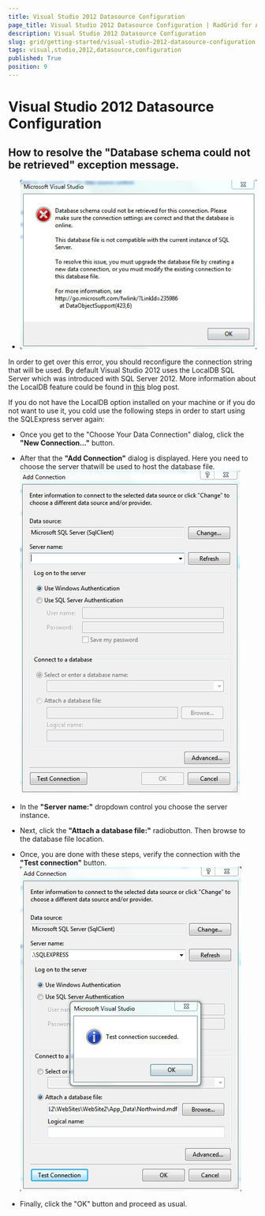 ```yaml
---
title: Visual Studio 2012 Datasource Configuration
page_title: Visual Studio 2012 Datasource Configuration | RadGrid for ASP.NET AJAX Documentation
description: Visual Studio 2012 Datasource Configuration
slug: grid/getting-started/visual-studio-2012-datasource-configuration
tags: visual,studio,2012,datasource,configuration
published: True
position: 9
---
```


# Visual Studio 2012 Datasource Configuration



## How to resolve the "Database schema could not be retrieved" exception message.

* ![Database schema could not be retrieved dialog](images/grid_gettingstarted_exception.png)

In order to get over this error, you should reconfigure the connection string that will be used. By default Visual Studio 2012 uses the LocalDB SQL Server which was introduced with SQL Server 2012. More information about the LocalDB feature could be found in [this](http://blogs.msdn.com/b/sqlexpress/archive/2011/07/12/introducing-localdb-a-better-sql-express.aspx) blog post.

If you do not have the LocalDB option installed on your machine or if you do not want to use it, you cold use the following steps in order to start using the SQLExpress server again:

* Once you get to the "Choose Your Data Connection" dialog, click the **"New Connection..."** button.

* After that the **"Add Connection"** dialog is displayed. Here you need to choose the server thatwill be used to host the database file.![grid gettingstarted exception new Connection](images/grid_gettingstarted_exception_newConnection.png)

* In the **"Server name:"** dropdown control you choose the server instance.

* Next, click the **"Attach a database file:"** radiobutton. Then browse to the database file location.

* Once, you are done with these steps, verify the connection with the **"Test connection"** button.![New connection dialog settings](images/grid_gettingstarted_exception_connectionPreferences.png)

* Finally, click the "OK" button and proceed as usual.
